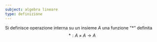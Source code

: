 ```yaml
---
subject: algebra lineare
type: definizione
---
```

Si definisce operazione interna su un insieme $A$ una funzione "$*$" definita
$$
*:A\times A\to A
$$